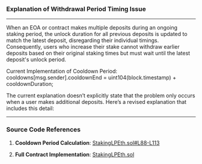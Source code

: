 ### Explanation of Withdrawal Period Timing Issue
___

When an EOA or contract makes multiple deposits during an ongoing staking period, the unlock duration for all previous deposits is updated to match the latest deposit, disregarding their individual timings. Consequently, users who increase their stake cannot withdraw earlier deposits based on their original staking times but must wait until the latest deposit's unlock period.

Current Implementation of Cooldown Period:
cooldowns[msg.sender].cooldownEnd = uint104(block.timestamp) + cooldownDuration;

The current explanation doesn’t explicitly state that the problem only occurs when a user makes additional deposits. Here’s a revised explanation that includes this detail:

---

### Source Code References

1. **Cooldown Period Calculation**:
   [StakingLPEth.sol#L88-L113](https://github.com/code-423n4/2024-07-loopfi/blob/4f508781a49ffa53511e7e5ed6cda0ff0eb5bdc5/src/StakingLPEth.sol#L88-L113)

2. **Full Contract Implementation**:
   [StakingLPEth.sol](https://github.com/code-423n4/2024-07-loopfi/blob/4f508781a49ffa53511e7e5ed6cda0ff0eb5bdc5/src/StakingLPEth.sol)
